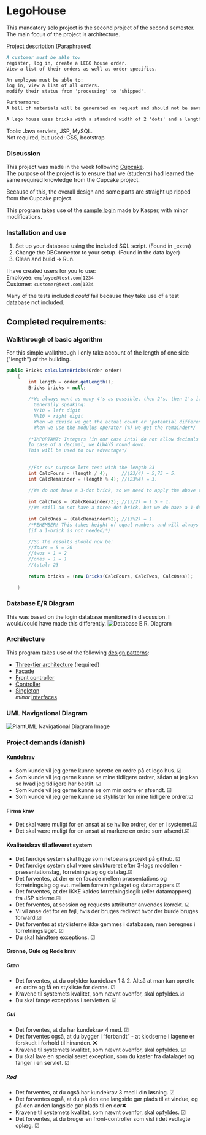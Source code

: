 # LegoHouse

This mandatory solo project is the second project of the second semester. The main focus of the project is architecture.

[Project description](https://datsoftlyngby.github.io/dat2sem2019Spring/Modul3/LegoHus.html)
(Paraphrased)  
```markdown
A customer must be able to:
register, log in, create a LEGO house order.
View a list of their orders as well as order specifics. 

An employee must be able to:
log in, view a list of all orders.
modify their status from 'processing' to 'shipped'.

Furthermore:
A bill of materials will be generated on request and should not be saved to the database.

A lego house uses bricks with a standard width of 2 'dots' and a length of either 4, 2 or 1.
```

Tools: Java servlets, JSP, MySQL.  
Not required, but used: CSS, bootstrap

### Discussion
This project was made in the week following [Cupcake](https://github.com/Castau/CupCake).  
The purpose of the project is to ensure that we (students) had learned the same required knowledge from the Cupcake project. 

Because of this, the overall design and some parts are straight up ripped from the Cupcake project.

This program takes use of the [sample login](https://github.com/DAT2SemKode/Modul3LogInSample) made by Kasper, with minor modifications.

### Installation and use
1) Set up your database using the included SQL script. (Found in \_extra)
2) Change the DBConnector to your setup. (Found in the data layer)
3) Clean and build -> Run.

I have created users for you to use:  
Employee: `employee@test.com`|`1234`  
Customer: `customer@test.com`|`1234`

Many of the tests included *could* fail because they take use of a test database not included.

## Completed requirements:

###  Walkthrough of basic algorithm  
For this simple walkthrough I only take account of the length of one side ("length") of the building.
```java  
public Bricks calculateBricks(Order order)
    {
        int length = order.getLength();
        Bricks bricks = null;
        
        /*We always want as many 4's as possible, then 2's, then 1's if necessary. (Hint: Uneven length)
          Generally speaking: 
          N/10 = left digit
          N%10 = right digit
          When we divide we get the actual count or "potential difference".
          When we use the modulus operator (%) we get the remainder*/
        
        /*IMPORTANT: Integers (in our case ints) do not allow decimals in the same way a double does. 
        In case of a decimal, we ALWAYS round down. 
        This will be used to our advantage*/
        
        
        //For our purpose lets test with the length 23
        int CalcFours = (length / 4);     //(23/4) = 5,75 ~ 5.
        int CalcRemainder = (length % 4); //(23%4) = 3. 
        
        //We do not have a 3-dot brick, so we need to apply the above technique to Twos.
        
        int CalcTwos = (CalcRemainder/2); //(3/2) = 1.5 ~ 1.
        //We still do not have a three-dot brick, but we do have a 1-dot brick to fix our problem.
        
        int CalcOnes = (CalcRemainder%2); //(3%2) = 1. 
        /*REMEMBER! This takes height of equal numbers and will always give 0 in that case 
        (if a 1-brick is not needed)*/
        
        //So the results should now be:
        //fours = 5 = 20
        //twos = 1 = 2
        //ones = 1 = 1
        //total: 23
        
        return bricks = (new Bricks(CalcFours, CalcTwos, CalcOnes));
        
    }
```  
### Database E/R Diagram  
This was based on the login database mentioned in discussion. I would/could have made this differently.
<img src="https://i.imgur.com/prWZHLR.png" alt="Database E.R. Diagram">

### Architecture
This program takes use of the following [design patterns](https://en.wikipedia.org/wiki/Software_design_pattern):  
- [Three-tier architecture](https://en.wikipedia.org/wiki/Multitier_architecture#Three-tier_architecture) (required)
- [Facade](https://en.wikipedia.org/wiki/Facade_pattern)
- [Front controller](https://en.wikipedia.org/wiki/Front_controller)
- [Controller](https://en.wikipedia.org/wiki/Command_pattern)
- [Singleton](https://en.wikipedia.org/wiki/Singleton_pattern)  
*minor* [Interfaces](https://en.wikipedia.org/wiki/Interface_(Java))

### UML Navigational Diagram
<img src="https://i.imgur.com/NNHRaHC.png" alt="PlantUML Navigational Diagram Image">

### Project demands (danish)

#### Kundekrav
- Som kunde vil jeg gerne kunne oprette en ordre på et lego hus. ☑  
- Som kunde vil jeg gerne kunne se mine tidligere ordrer, sådan at jeg kan se hvad jeg tidligere har bestilt. ☑  
- Som kunde vil jeg gerne kunne se om min ordre er afsendt. ☑    
- Som kunde vil jeg gerne kunne se styklister for mine tidligere ordrer.☑    

#### Firma krav  
- Det skal være muligt for en ansat at se hvilke ordrer, der er i systemet.☑    
- Det skal være muligt for en ansat at markere en ordre som afsendt.☑    

#### Kvalitetskrav til afleveret system  
- Det færdige system skal ligge som netbeans projekt på github. ☑   
- Det færdige system skal være struktureret efter 3-lags modellen - præsentationslag, forretningslag og datalag.☑    
- Det forventes, at der er en facade mellem præsentations og forretningslag og evt. mellem forretningslaget og datamappers.☑   
- Det forventes, at der IKKE kaldes forretningslogik (eller datamappers) fra JSP siderne.☑    
- Det forventes, at session og requests attributter anvendes korrekt. ☑   
- Vi vil anse det for en fejl, hvis der bruges redirect hvor der burde bruges forward.☑    
- Det forventes at styklisterne ikke gemmes i databasen, men beregnes i forretningslaget. ☑   
- Du skal håndtere exceptions. ☑   

#### Grønne, Gule og Røde krav  
##### Grøn  
- Det forventes, at du opfylder kundekrav 1 & 2. Altså at man kan oprette en ordre og få en stykliste for denne. ☑   
- Kravene til systemets kvalitet, som nævnt ovenfor, skal opfyldes.☑    
- Du skal fange exceptions i servletten.  ☑  
##### Gul  
- Det forventes, at du har kundekrav 4 med. ☑   
- Det forventes også, at du bygger i “forbandt” - at klodserne i lagene er forskudt i forhold til hinanden. ❌  
- Kravene til systemets kvalitet, som nævnt ovenfor, skal opfyldes.  ☑  
- Du skal lave en specialiseret exception, som du kaster fra datalaget og fanger i en servlet.  ☑  
##### Rød  
- Det forventes, at du også har kundekrav 3 med i din løsning.  ☑  
- Det forventes også, at du på den ene langside gør plads til et vindue, og på den anden langside gør plads til en dør❌  
- Kravene til systemets kvalitet, som nævnt ovenfor, skal opfyldes. ☑   
- Det forventes, at du bruger en front-controller som vist i det vedlagte oplæg. ☑   
